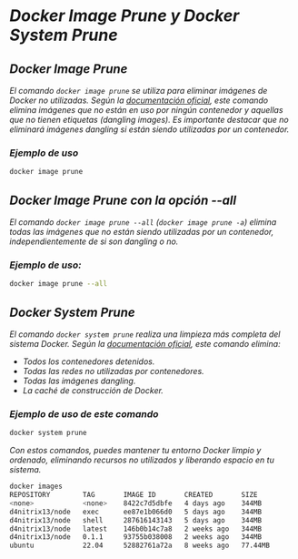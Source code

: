 <!-- Autor: Daniel Benjamin Perez Morales -->
<!-- GitHub: https://github.com/DanielBenjaminPerezMoralesDev13 -->
<!-- GitLab: https://gitlab.com/DanielBenjaminPerezMoralesDev13 -->
<!-- Correo electrónico: danielperezdev@proton.me -->

# ***Docker Image Prune y Docker System Prune***

## ***Docker Image Prune***

*El comando `docker image prune` se utiliza para eliminar imágenes de Docker no utilizadas. Según la [documentación oficial](https://docs.docker.com/reference/cli/docker/image/prune/ "https://docs.docker.com/reference/cli/docker/image/prune/"), este comando elimina imágenes que no están en uso por ningún contenedor y aquellas que no tienen etiquetas (dangling images). Es importante destacar que no eliminará imágenes dangling si están siendo utilizadas por un contenedor.*

### ***Ejemplo de uso***

```bash
docker image prune
```

## ***Docker Image Prune con la opción --all***

*El comando `docker image prune --all` (`docker image prune -a`) elimina todas las imágenes que no están siendo utilizadas por un contenedor, independientemente de si son dangling o no.*

### ***Ejemplo de uso:***

```bash
docker image prune --all
```

## ***Docker System Prune***

*El comando `docker system prune` realiza una limpieza más completa del sistema Docker. Según la [documentación oficial](https://docs.docker.com/reference/cli/docker/system/prune/ "https://docs.docker.com/reference/cli/docker/system/prune/"), este comando elimina:*

- *Todos los contenedores detenidos.*
- *Todas las redes no utilizadas por contenedores.*
- *Todas las imágenes dangling.*
- *La caché de construcción de Docker.*

### ***Ejemplo de uso de este comando***

```bash
docker system prune
```

*Con estos comandos, puedes mantener tu entorno Docker limpio y ordenado, eliminando recursos no utilizados y liberando espacio en tu sistema.*

```bash
docker images
REPOSITORY        TAG       IMAGE ID       CREATED       SIZE
<none>            <none>    8422c7d5dbfe   4 days ago    344MB
d4nitrix13/node   exec      ee87e1b066d0   5 days ago    344MB
d4nitrix13/node   shell     287616143143   5 days ago    344MB
d4nitrix13/node   latest    146b0b14c7a8   2 weeks ago   344MB
d4nitrix13/node   0.1.1     93755b038008   2 weeks ago   344MB
ubuntu            22.04     52882761a72a   8 weeks ago   77.44MB
```
